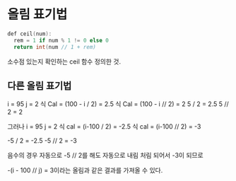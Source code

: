 # 올림 표기법

```mm
def ceil(num):
  rem = 1 if num % 1 != 0 else 0
  return int(num // 1 + rem)
```

소수점 있는지 확인하는 ceil 함수 정의한 것.

## 다른 올림 표기법

i = 95
j = 2
식 Cal = (100 - i / 2) = 2.5
식 Cal = (100 - i // 2) = 2
5 / 2 = 2.5
5 // 2 = 2

그러나
i = 95
j = 2
식 cal = (i-100 / 2) = -2.5
식 cal = (i-100 // 2) = -3

-5 / 2 = -2.5
-5 // 2 = -3

음수의 경우 자동으로 -5 // 2를 해도 자동으로 내림 처림 되어서 -3이 되므로

-(i - 100 // j) = 3이라는 올림과 같은 결과를 가져올 수 있다.
